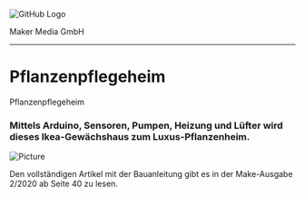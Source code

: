 
![GitHub Logo](http://www.heise.de/make/icons/make_logo.png)

Maker Media GmbH
*** 

# Pflanzenpflegeheim
Pflanzenpflegeheim

### Mittels Arduino, Sensoren, Pumpen, Heizung und Lüfter wird dieses Ikea-Gewächshaus zum Luxus-Pflanzenheim.

![Picture](https://github.com/MakeMagazinDE/Pflanzenpflegeheim/blob/master/Gewaechshaus.JPG) 

Den vollständigen Artikel mit der Bauanleitung gibt es in der Make-Ausgabe 2/2020 ab Seite 40 zu lesen. 
